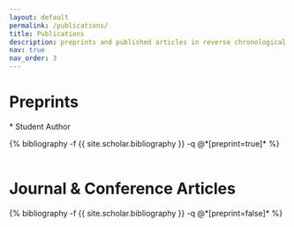 ```yaml
---
layout: default
permalink: /publications/
title: Publications
description: preprints and published articles in reverse chronological order
nav: true
nav_order: 3
---
```


<!-- _pages/publications.md -->

<h1 class="post-title"> Preprints </h1>
<p class="post-description"> &ast; Student Author </p>
<div class="publications">
            {% bibliography -f {{ site.scholar.bibliography }} -q @*[preprint=true]* %}
          </div>

<br>
<h1 class="post-title"> Journal & Conference Articles </h1>
<div class="publications">
            {% bibliography -f {{ site.scholar.bibliography }} -q @*[preprint=false]* %}
</div>
